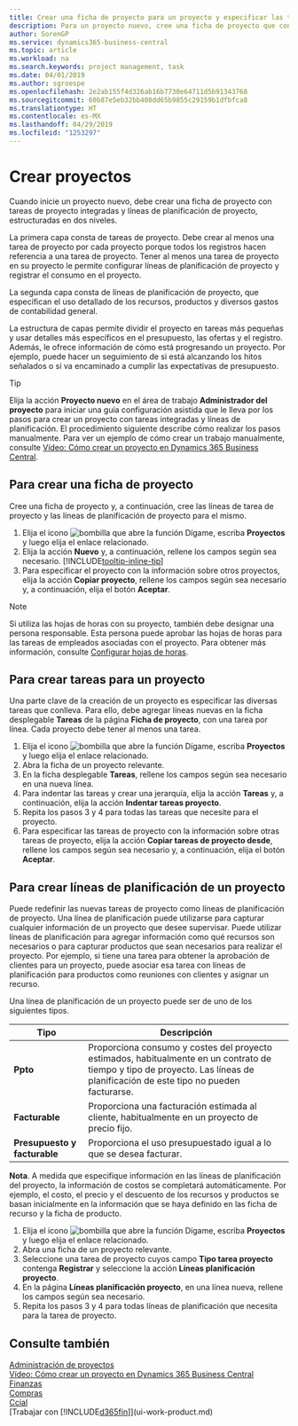 ```yaml
---
title: Crear una ficha de proyecto para un proyecto y especificar las tareas | Documentos de Microsoft
description: Para un proyecto nuevo, cree una ficha de proyecto que contenga tareas y líneas de planificación, como ayuda para administrar el progreso y los presupuestos.
author: SorenGP
ms.service: dynamics365-business-central
ms.topic: article
ms.workload: na
ms.search.keywords: project management, task
ms.date: 04/01/2019
ms.author: sgroespe
ms.openlocfilehash: 2e2ab155f4d326ab16b7730e64711d5b91343768
ms.sourcegitcommit: 60b87e5eb32bb408dd65b9855c29159b1dfbfca8
ms.translationtype: HT
ms.contentlocale: es-MX
ms.lasthandoff: 04/29/2019
ms.locfileid: "1253297"
---
```

# <a name="create-jobs"></a>Crear proyectos
Cuando inicie un proyecto nuevo, debe crear una ficha de proyecto con tareas de proyecto integradas y líneas de planificación de proyecto, estructuradas en dos niveles.  

La primera capa consta de tareas de proyecto. Debe crear al menos una tarea de proyecto por cada proyecto porque todos los registros hacen referencia a una tarea de proyecto. Tener al menos una tarea de proyecto en su proyecto le permite configurar líneas de planificación de proyecto y registrar el consumo en el proyecto.

La segunda capa consta de líneas de planificación de proyecto, que especifican el uso detallado de los recursos, productos y diversos gastos de contabilidad general.

La estructura de capas permite dividir el proyecto en tareas más pequeñas y usar detalles más específicos en el presupuesto, las ofertas y el registro. Además, le ofrece información de cómo está progresando un proyecto. Por ejemplo, puede hacer un seguimiento de si está alcanzando los hitos señalados o si va encaminado a cumplir las expectativas de presupuesto.

> [!TIP]
> Elija la acción **Proyecto nuevo** en el área de trabajo **Administrador del proyecto** para iniciar una guía configuración asistida que le lleva por los pasos para crear un proyecto con tareas integradas y líneas de planificación. El procedimiento siguiente describe cómo realizar los pasos manualmente. Para ver un ejemplo de cómo crear un trabajo manualmente, consulte [Vídeo: Cómo crear un proyecto en Dynamics 365 Business Central](https://www.youtube.com/watch?v=VqaPWr7BWmw).

## <a name="to-create-a-job-card"></a>Para crear una ficha de proyecto
Cree una ficha de proyecto y, a continuación, cree las líneas de tarea de proyecto y las líneas de planificación de proyecto para el mismo.

1. Elija el icono ![bombilla que abre la función Dígame](media/ui-search/search_small.png "Dígame que desea hacer"), escriba **Proyectos** y luego elija el enlace relacionado.  
2. Elija la acción **Nuevo** y, a continuación, rellene los campos según sea necesario. [!INCLUDE[tooltip-inline-tip](includes/tooltip-inline-tip_md.md)]
3. Para especificar el proyecto con la información sobre otros proyectos, elija la acción **Copiar proyecto**, rellene los campos según sea necesario y, a continuación, elija el botón **Aceptar**.

> [!NOTE]  
>   Si utiliza las hojas de horas con su proyecto, también debe designar una persona responsable. Esta persona puede aprobar las hojas de horas para las tareas de empleados asociadas con el proyecto. Para obtener más información, consulte [Configurar hojas de horas](projects-how-setup-time-sheets.md).

## <a name="to-create-tasks-for-a-job"></a>Para crear tareas para un proyecto
Una parte clave de la creación de un proyecto es especificar las diversas tareas que conlleva. Para ello, debe agregar líneas nuevas en la ficha desplegable **Tareas** de la página **Ficha de proyecto**, con una tarea por línea. Cada proyecto debe tener al menos una tarea.

1. Elija el icono ![bombilla que abre la función Dígame](media/ui-search/search_small.png "Dígame que desea hacer"), escriba **Proyectos** y luego elija el enlace relacionado.
2. Abra la ficha de un proyecto relevante.
3. En la ficha desplegable **Tareas**, rellene los campos según sea necesario en una nueva línea.
4. Para indentar las tareas y crear una jerarquía, elija la acción **Tareas** y, a continuación, elija la acción **Indentar tareas proyecto**.
5. Repita los pasos 3 y 4 para todas las tareas que necesite para el proyecto.
6. Para especificar las tareas de proyecto con la información sobre otras tareas de proyecto, elija la acción **Copiar tareas de proyecto desde**, rellene los campos según sea necesario y, a continuación, elija el botón **Aceptar**.

## <a name="to-create-planning-lines-for-a-job"></a>Para crear líneas de planificación de un proyecto
Puede redefinir las nuevas tareas de proyecto como líneas de planificación de proyecto. Una línea de planificación puede utilizarse para capturar cualquier información de un proyecto que desee supervisar. Puede utilizar líneas de planificación para agregar información como qué recursos son necesarios o para capturar productos que sean necesarios para realizar el proyecto. Por ejemplo, si tiene una tarea para obtener la aprobación de clientes para un proyecto, puede asociar esa tarea con líneas de planificación para productos como reuniones con clientes y asignar un recurso.  

Una línea de planificación de un proyecto puede ser de uno de los siguientes tipos.  

| Tipo | Descripción |
| --- | --- |
| **Ppto** |Proporciona consumo y costes del proyecto estimados, habitualmente en un contrato de tiempo y tipo de proyecto. Las líneas de planificación de este tipo no pueden facturarse. |
| **Facturable** |Proporciona una facturación estimada al cliente, habitualmente en un proyecto de precio fijo. |
| **Presupuesto y facturable** |Proporciona el uso presupuestado igual a lo que se desea facturar. |

**Nota**. A medida que especifique información en las líneas de planificación del proyecto, la información de costos se completará automáticamente. Por ejemplo, el costo, el precio y el descuento de los recursos y productos se basan inicialmente en la información que se haya definido en las ficha de recurso y la ficha de producto.

1. Elija el icono ![bombilla que abre la función Dígame](media/ui-search/search_small.png "Dígame que desea hacer"), escriba **Proyectos** y luego elija el enlace relacionado.
2. Abra una ficha de un proyecto relevante.
3. Seleccione una tarea de proyecto cuyos campo **Tipo tarea proyecto** contenga **Registrar** y seleccione la acción **Líneas planificación proyecto**.  
4. En la página **Líneas planificación proyecto**, en una línea nueva, rellene los campos según sea necesario.
5. Repita los pasos 3 y 4 para todas líneas de planificación que necesita para la tarea de proyecto.

## <a name="see-also"></a>Consulte también

[Administración de proyectos](projects-manage-projects.md)  
[Vídeo: Cómo crear un proyecto en Dynamics 365 Business Central](https://www.youtube.com/watch?v=VqaPWr7BWmw)  
[Finanzas](finance.md)  
[Compras](purchasing-manage-purchasing.md)  
[Ccial](sales-manage-sales.md)  
[Trabajar con [!INCLUDE[d365fin](includes/d365fin_md.md)]](ui-work-product.md)  
